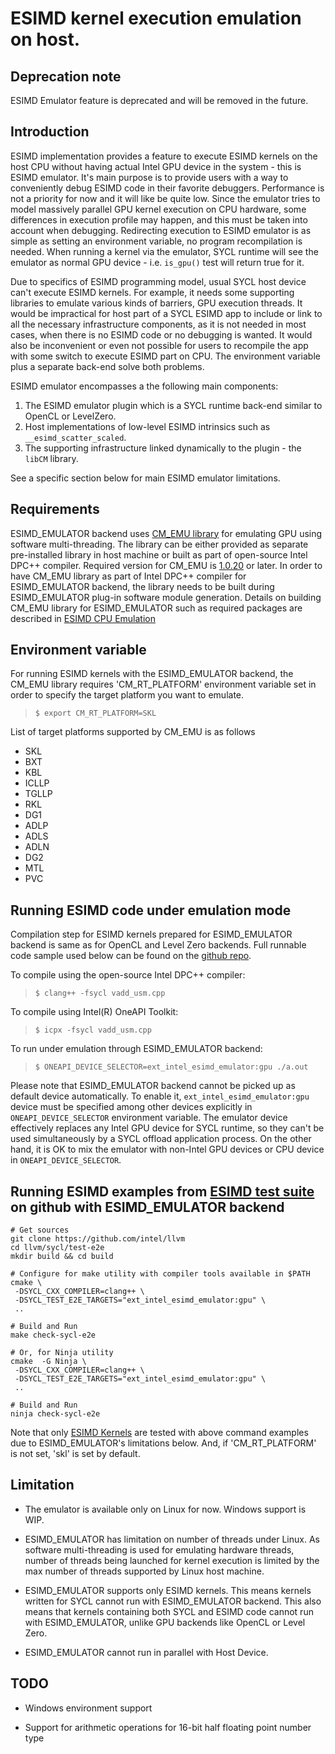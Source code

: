 # ESIMD kernel execution emulation on host.

## Deprecation note

ESIMD Emulator feature is deprecated and will be removed in the future.

## Introduction

ESIMD implementation provides a feature to execute ESIMD kernels on the host
CPU without having actual Intel GPU device in the system - this is ESIMD emulator.
It's main purpose is to provide users with a way to conveniently debug ESIMD code
in their favorite debuggers. Performance is not a priority for now and it will like be quite
low. Since the emulator tries to model massively parallel GPU kernel execution on CPU
hardware, some differences in execution profile may happen, and this must be taken
into account when debugging. Redirecting execution to ESIMD emulator is as simple as
setting an environment variable, no program recompilation is needed. When running a
kernel via the emulator, SYCL runtime will see the emulator as normal GPU device - i.e.
`is_gpu()` test will return true for it.

Due to specifics of ESIMD programming model, usual SYCL host device can't execute
ESIMD kernels. For example, it needs some supporting libraries to emulate various kinds
of barriers, GPU execution threads. It would be impractical for host part of a SYCL ESIMD
app to include or link to all the necessary infrastructure components, as it is not needed
in most cases, when there is no ESIMD code or no debugging is wanted. It would also be
inconvenient or even not possible for users to recompile the app with some switch to
execute ESIMD part on CPU. The environment variable plus a separate back-end solve
both problems. 

ESIMD emulator encompasses a the following main components:
1) The ESIMD emulator plugin which is a SYCL runtime back-end similar to OpenCL or
LevelZero.
2) Host implementations of low-level ESIMD intrinsics such as `__esimd_scatter_scaled`.
3) The supporting infrastructure linked dynamically to the plugin - the `libCM` library.

See a specific section below for main ESIMD emulator limitations.

## Requirements

ESIMD_EMULATOR backend uses [CM_EMU
library](https://github.com/intel/cm-cpu-emulation) for emulating GPU
using software multi-threading. The library can be either provided as
separate pre-installed library in host machine or built as part of
open-source Intel DPC++ compiler. Required version for CM_EMU is
[1.0.20](https://github.com/intel/cm-cpu-emulation/releases/tag/v2022-02-11)
or later. In order to have CM_EMU library as part of Intel DPC++
compiler for ESIMD_EMULATOR backend, the library needs to be built
during ESIMD_EMULATOR plug-in software module generation. Details on
building CM_EMU library for ESIMD_EMULATOR such as required packages
are described in [ESIMD CPU Emulation](https://github.com/intel/llvm/blob/sycl/sycl/doc/GetStartedGuide.md#build-dpc-toolchain-with-support-for-esimd-cpu-emulation)

## Environment variable

For running ESIMD kernels with the ESIMD_EMULATOR backend, the CM_EMU
library requires 'CM_RT_PLATFORM' environment variable set in order to
specify the target platform you want to emulate.

> `$ export CM_RT_PLATFORM=SKL`

List of target platforms supported by CM_EMU is as follows

- SKL
- BXT
- KBL
- ICLLP
- TGLLP
- RKL
- DG1
- ADLP
- ADLS
- ADLN
- DG2
- MTL
- PVC

## Running ESIMD code under emulation mode

Compilation step for ESIMD kernels prepared for ESIMD_EMULATOR backend
is same as for OpenCL and Level Zero backends. Full runnable code
sample used below can be found on the [github
repo](/sycl/test-e2e/ESIMD/vadd_usm.cpp).

To compile using the open-source Intel DPC++ compiler:
> `$ clang++ -fsycl vadd_usm.cpp`

To compile using Intel(R) OneAPI Toolkit:
> `$ icpx -fsycl vadd_usm.cpp`

To run under emulation through ESIMD_EMULATOR backend:
> `$ ONEAPI_DEVICE_SELECTOR=ext_intel_esimd_emulator:gpu ./a.out`

Please note that ESIMD_EMULATOR backend cannot be picked up as default
device automatically. To enable it, `ext_intel_esimd_emulator:gpu` device must
be specified among other devices explicitly in `ONEAPI_DEVICE_SELECTOR` environment
variable. The emulator device effectively replaces any Intel GPU device for SYCL runtime,
so they can't be used simultaneously by a SYCL offload application process. On the other
hand, it is OK to mix the emulator with non-Intel GPU devices or CPU device in
`ONEAPI_DEVICE_SELECTOR`.

## Running ESIMD examples from [ESIMD test suite](/sycl/test-e2e/ESIMD/) on github with ESIMD_EMULATOR backend

```
# Get sources
git clone https://github.com/intel/llvm
cd llvm/sycl/test-e2e
mkdir build && cd build

# Configure for make utility with compiler tools available in $PATH
cmake \
 -DSYCL_CXX_COMPILER=clang++ \
 -DSYCL_TEST_E2E_TARGETS="ext_intel_esimd_emulator:gpu" \
 ..

# Build and Run
make check-sycl-e2e

# Or, for Ninja utility
cmake  -G Ninja \
 -DSYCL_CXX_COMPILER=clang++ \
 -DSYCL_TEST_E2E_TARGETS="ext_intel_esimd_emulator:gpu" \
 ..

# Build and Run
ninja check-sycl-e2e

```

Note that only [ESIMD Kernels](/sycl/test-e2e/ESIMD/) are
tested with above command examples due to ESIMD_EMULATOR's limitations
below. And, if 'CM_RT_PLATFORM' is not set, 'skl' is set by default.

## Limitation
- The emulator is available only on Linux for now. Windows support is WIP.
- ESIMD_EMULATOR has limitation on number of threads under Linux. As
software multi-threading is used for emulating hardware threads,
number of threads being launched for kernel execution is limited by
the max number of threads supported by Linux host machine.

- ESIMD_EMULATOR supports only ESIMD kernels. This means kernels
written for SYCL cannot run with ESIMD_EMULATOR backend. This also
means that kernels containing both SYCL and ESIMD code cannot run with
ESIMD_EMULATOR, unlike GPU backends like OpenCL or Level Zero.

- ESIMD_EMULATOR cannot run in parallel with Host Device.

## TODO

- Windows environment support

- Support for arithmetic operations for 16-bit half floating point
number type
